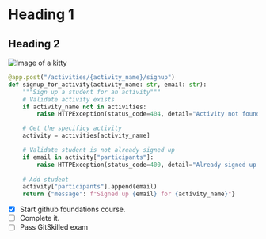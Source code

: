 # Heading 1
## Heading 2

![Image of a kitty](https://images.unsplash.com/photo-1488015795646-7e22a773d72a?q=80&w=1740&auto=format&fit=crop&ixlib=rb-4.1.0&ixid=M3wxMjA3fDB8MHxwaG90by1wYWdlfHx8fGVufDB8fHx8fA%3D%3D)

```python
@app.post("/activities/{activity_name}/signup")
def signup_for_activity(activity_name: str, email: str):
    """Sign up a student for an activity"""
    # Validate activity exists
    if activity_name not in activities:
        raise HTTPException(status_code=404, detail="Activity not found")

    # Get the specificy activity
    activity = activities[activity_name]

    # Validate student is not already signed up
    if email in activity["participants"]:
        raise HTTPException(status_code=400, detail="Already signed up for this activity")
    
    # Add student
    activity["participants"].append(email)
    return {"message": f"Signed up {email} for {activity_name}"}
```
- [x] Start github foundations course.
- [ ] Complete it.
- [ ] Pass GitSkilled exam

